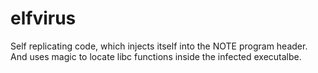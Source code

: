 elfvirus
========

Self replicating code, which injects itself into the NOTE program header. And uses magic to locate libc functions inside the infected executalbe.

